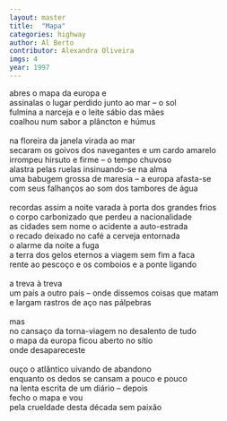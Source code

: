 ```yaml
---
layout: master
title:  "Mapa"
categories: highway
author: Al Berto
contributor: Alexandra Oliveira
imgs: 4
year: 1997
---
```


abres o mapa da europa e   
assinalas o lugar perdido junto ao mar – o sol  
fulmina a narceja e o leite sábio das mães  
coalhou num sabor a plâncton e húmus  
   
na floreira da janela virada ao mar  
secaram os goivos dos navegantes e um cardo amarelo  
irrompeu hirsuto e firme – o tempo chuvoso  
alastra pelas ruelas insinuando-se na alma  
uma babugem grossa de maresia – a europa afasta-se  
com seus falhanços ao som dos tambores de água  
   
recordas assim a noite varada à porta dos grandes frios  
o corpo carbonizado que perdeu a nacionalidade  
as cidades sem nome o acidente a auto-estrada  
o recado deixado no café a cerveja entornada  
o alarme da noite a fuga  
a terra dos gelos eternos a viagem sem fim a faca  
rente ao pescoço e os comboios e a ponte ligando  
   
a treva à treva  
um país a outro país – onde dissemos coisas que matam  
e largam rastros de aço nas pálpebras  
   
mas   
no cansaço da torna-viagem no desalento de tudo   
o mapa da europa ficou aberto no sítio   
onde desapareceste  
   
ouço o atlântico uivando de abandono  
enquanto os dedos se cansam a pouco e pouco  
na lenta escrita de um diário – depois  
fecho o mapa e vou  
pela crueldade desta década sem paixão  






